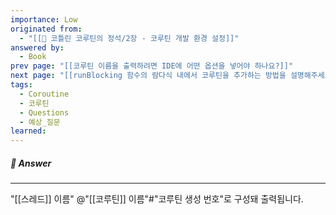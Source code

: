 ```yaml
---
importance: Low
originated from:
  - "[[📘 코틀린 코루틴의 정석/2장 - 코루틴 개발 환경 설정]]"
answered by:
  - Book
prev page: "[[코루틴 이름을 출력하려면 IDE에 어떤 옵션을 넣어야 하나요?]]"
next page: "[[runBlocking 함수의 람다식 내에서 코루틴을 추가하는 방법을 설명해주세요.]]"
tags:
  - Coroutine
  - 코루틴
  - Questions
  - 예상_질문
learned:
---
```

##### 💬 Answer
---
"[[스레드]] 이름" @"[[코루틴]] 이름"#"코루틴 생성 번호"로 구성돼 출력됩니다.
